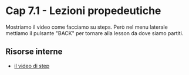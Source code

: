 # <a name="top"></a> Cap 7.1 - Lezioni propedeutiche

Mostriamo il video come facciamo su steps.
Però nel menu laterale mettiamo il pulsante "BACK" per tornare alla lesson da dove siamo partiti.



## Risorse interne

- [il video di step]()



##